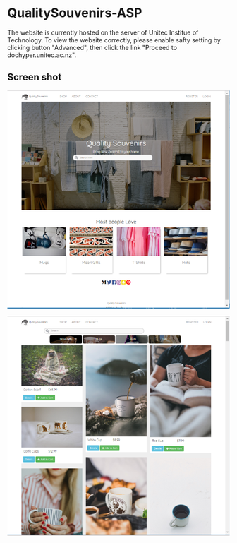 # QualitySouvenirs-ASP

The website is currently hosted on the server of Unitec Institue of Technology. To view the website correctly, please enable safty setting by clicking button "Advanced", then click the link "Proceed to dochyper.unitec.ac.nz".

## Screen shot

![sc1](doc/QualitySouvenirs.png)

![sc2](doc/QS.png)
